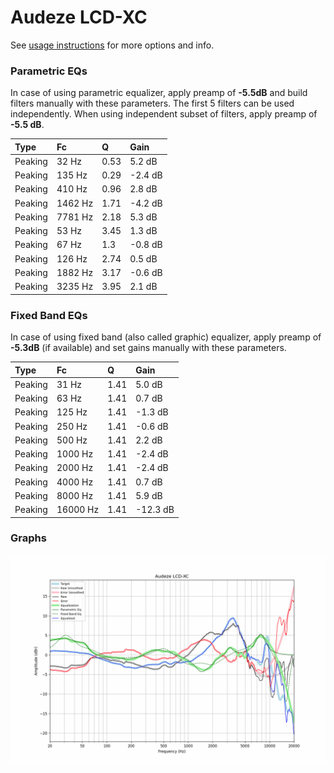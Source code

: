 # Audeze LCD-XC
See [usage instructions](https://github.com/jaakkopasanen/AutoEq#usage) for more options and info.

### Parametric EQs
In case of using parametric equalizer, apply preamp of **-5.5dB** and build filters manually
with these parameters. The first 5 filters can be used independently.
When using independent subset of filters, apply preamp of **-5.5 dB**.

| Type    | Fc      |    Q | Gain    |
|:--------|:--------|:-----|:--------|
| Peaking | 32 Hz   | 0.53 | 5.2 dB  |
| Peaking | 135 Hz  | 0.29 | -2.4 dB |
| Peaking | 410 Hz  | 0.96 | 2.8 dB  |
| Peaking | 1462 Hz | 1.71 | -4.2 dB |
| Peaking | 7781 Hz | 2.18 | 5.3 dB  |
| Peaking | 53 Hz   | 3.45 | 1.3 dB  |
| Peaking | 67 Hz   | 1.3  | -0.8 dB |
| Peaking | 126 Hz  | 2.74 | 0.5 dB  |
| Peaking | 1882 Hz | 3.17 | -0.6 dB |
| Peaking | 3235 Hz | 3.95 | 2.1 dB  |

### Fixed Band EQs
In case of using fixed band (also called graphic) equalizer, apply preamp of **-5.3dB**
(if available) and set gains manually with these parameters.

| Type    | Fc       |    Q | Gain     |
|:--------|:---------|:-----|:---------|
| Peaking | 31 Hz    | 1.41 | 5.0 dB   |
| Peaking | 63 Hz    | 1.41 | 0.7 dB   |
| Peaking | 125 Hz   | 1.41 | -1.3 dB  |
| Peaking | 250 Hz   | 1.41 | -0.6 dB  |
| Peaking | 500 Hz   | 1.41 | 2.2 dB   |
| Peaking | 1000 Hz  | 1.41 | -2.4 dB  |
| Peaking | 2000 Hz  | 1.41 | -2.4 dB  |
| Peaking | 4000 Hz  | 1.41 | 0.7 dB   |
| Peaking | 8000 Hz  | 1.41 | 5.9 dB   |
| Peaking | 16000 Hz | 1.41 | -12.3 dB |

### Graphs
![](./Audeze%20LCD-XC.png)